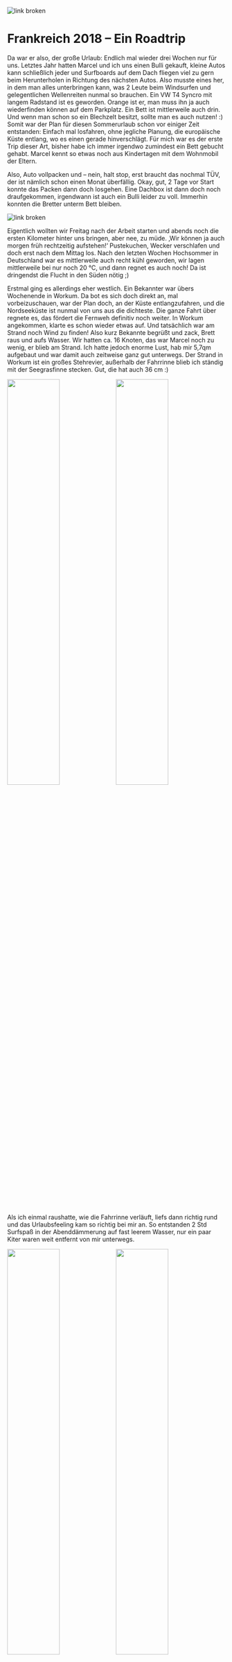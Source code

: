 

![link broken](../../../../../../mediaLibrary/posts/2018/france-Frankreich/08_25_france-week-1/windsurf-stormy-stories-surf-travel-blog-france-Frankreich-08-25-france-WM-25p-DSC07661.jpg)

# Frankreich 2018 –  Ein Roadtrip



Da war er also, der große Urlaub: Endlich mal wieder drei Wochen nur für uns. Letztes Jahr hatten Marcel und ich uns einen Bulli gekauft, kleine Autos kann schließlich jeder und Surfboards auf dem Dach fliegen viel zu gern beim Herunterholen in Richtung des nächsten Autos. Also musste eines her, in dem man alles unterbringen kann, was 2 Leute beim Windsurfen und gelegentlichen Wellenreiten nunmal so brauchen. Ein VW T4 Syncro mit langem Radstand ist es geworden. Orange ist er, man muss ihn ja auch wiederfinden können auf dem Parkplatz. Ein Bett ist mittlerweile auch drin. Und wenn man schon so ein Blechzelt besitzt, sollte man es auch nutzen! :)
Somit war der Plan für diesen Sommerurlaub schon vor einiger Zeit entstanden: Einfach mal losfahren, ohne jegliche Planung, die europäische Küste entlang, wo es einen gerade hinverschlägt. Für mich war es der erste Trip dieser Art, bisher habe ich immer irgendwo zumindest ein Bett gebucht gehabt. Marcel kennt so etwas noch aus Kindertagen mit dem Wohnmobil der Eltern.

Also, Auto vollpacken und – nein, halt stop, erst braucht das nochmal TÜV, der ist nämlich schon einen Monat überfällig. Okay, gut, 2 Tage vor Start konnte das Packen dann doch losgehen. Eine Dachbox ist dann doch noch draufgekommen, irgendwann ist auch ein Bulli leider zu voll. Immerhin konnten die Bretter unterm Bett bleiben.

![link broken](../../../../../../mediaLibrary/posts/2018/france-Frankreich/08_25_france-week-1/windsurf-stormy-stories-surf-travel-blog-france-Frankreich-08-25-france-WM-25p-DSC07684.jpg)

Eigentlich wollten wir Freitag nach der Arbeit starten und abends noch die ersten Kilometer hinter uns bringen, aber nee, zu müde. ‚Wir können ja auch morgen früh rechtzeitig aufstehen!‘
Pustekuchen, Wecker verschlafen und doch erst nach dem Mittag los.
Nach den letzten Wochen Hochsommer in Deutschland war es mittlerweile auch recht kühl geworden, wir lagen mittlerweile bei nur noch 20 °C, und dann regnet es auch noch! Da ist dringendst die Flucht in den Süden nötig ;)

Erstmal ging es allerdings eher westlich. Ein Bekannter war übers Wochenende in Workum. Da bot es sich doch direkt an, mal vorbeizuschauen, war der Plan doch, an der Küste entlangzufahren, und die Nordseeküste ist nunmal von uns aus die dichteste. Die ganze Fahrt über regnete es, das fördert die Fernweh definitiv noch weiter.
In Workum angekommen, klarte es schon wieder etwas auf. Und tatsächlich war am Strand noch Wind zu finden! Also kurz Bekannte begrüßt und zack, Brett raus und aufs Wasser. Wir hatten ca. 16 Knoten, das war Marcel noch zu wenig, er blieb am Strand. Ich hatte jedoch enorme Lust, hab mir 5,7qm aufgebaut und war damit auch zeitweise ganz gut unterwegs. Der Strand in Workum ist ein großes Stehrevier, außerhalb der Fahrrinne blieb ich ständig mit der Seegrasfinne stecken. Gut, die hat auch 36 cm :)

<p float="left">
  <img src="../../../../../../mediaLibrary/posts/2018/france-Frankreich/08_25_france-week-1/windsurf-stormy-stories-surf-travel-blog-france-Frankreich-08-25-france-WM-25p-DSC07438.jpg" width="49%" />
  <img src="../../../../../../mediaLibrary/posts/2018/france-Frankreich/08_25_france-week-1/windsurf-stormy-stories-surf-travel-blog-france-Frankreich-08-25-france-WM-25p-DSC07425.jpg" width="49%" />

</p>

Als ich einmal raushatte, wie die Fahrrinne verläuft, liefs dann richtig rund und das Urlaubsfeeling kam so richtig bei mir an. So entstanden 2 Std Surfspaß in der Abenddämmerung auf fast leerem Wasser, nur ein paar Kiter waren weit entfernt von mir unterwegs.

<p float="left">
  <img src="../../../../../../mediaLibrary/posts/2018/france-Frankreich/08_25_france-week-1/windsurf-stormy-stories-surf-travel-blog-france-Frankreich-08-25-france-WM-25p-DSC07616.jpg" width="49%" />
  <img src="../../../../../../mediaLibrary/posts/2018/france-Frankreich/08_25_france-week-1/windsurf-stormy-stories-surf-travel-blog-france-Frankreich-08-25-france-WM-25p-DSC07556.jpg" width="49%" />

</p>

<p float="left">
  <img src="../../../../../../mediaLibrary/posts/2018/france-Frankreich/08_25_france-week-1/windsurf-stormy-stories-surf-travel-blog-france-Frankreich-08-25-france-WM-25p-DSC07477.jpg" width="49%" />
  <img src="../../../../../../mediaLibrary/posts/2018/france-Frankreich/08_25_france-week-1/windsurf-stormy-stories-surf-travel-blog-france-Frankreich-08-25-france-WM-25p-DSC07524.jpg" width="49%" />
</p>


Den Abend verbrachten wir in bester Gesellschaft mit Bier und Cider auf dem Campingplatz. Tipp: Braucht ihr gutes Licht für den Campingtisch, stellt eine Wasserflasche auf eine Lichtquelle wie Handyblitz oder Taschenlampe, dann verteilt sich das wunderbar in der Umgebung. Farbige Flaschen sorgen hier auch für die passende Stimmung :)
Aber auch hier mussten irgendwann die dicken Jacken her, weil es einfach zu kalt wurde. Das waren wir ja nun echt so gar nicht mehr gewohnt. Das musste sich irgendwie noch ändern.

<p float="left">
  <img src="../../../../../../mediaLibrary/posts/2018/france-Frankreich/08_25_france-week-1/windsurf-stormy-stories-surf-travel-blog-france-Frankreich-08-25-france-WM-25p-DSC07571.jpg" width="49%" />
  <img src="../../../../../../mediaLibrary/posts/2018/france-Frankreich/08_25_france-week-1/windsurf-stormy-stories-surf-travel-blog-france-Frankreich-08-25-france-WM-25p-DSC07635.jpg" width="49%" />
</p>

Am nächsten Morgen lagen wir noch kurz am Strand und genossen das Gefühl, einfach keine Verpflichtungen mehr zu haben. Die nächsten Wochen würden da nur noch wir zwei, der Bulli und das Wasser sein. Dabei fällt einem erst wirklich auf, wie dringend man diese Entspannung einfach mal wieder nötig hatte.
Wir beschlossen, heute nochmal gut Strecke zu machen und fuhren bis Frankreich durch, nach Boulogne-sur-Mer. Auf dem Weg nahm der Wind deutlich zu, ein großer Sturm kündigte sich an. Der Bulli machte seine ersten Erfahrungen mit echten Bergen, das war ganz schön anstrengend! Ich hatte vorher nicht gedacht, dass der Norden Frankreichs so hügelig ist, aber mehr als 90 km/h waren zwischendurch einfach nicht mehr drin. Ein sehr merkwürdiges Gefühl, wenn man das Gaspedal bis zum Boden durchdrückt und es. Passiert. Einfach. Nichts.

Wir kamen spät in Boulogne an und machten uns erstmal auf die Suche nach Essbarem. Pizza ist immer gut und Pizzaläden haben auch immer auf, also her damit. Gegessen wurde dann auf dem Wohnmobilstellplatz, der einen Blick aufs Meer bot. Der Sturm war mittlerweile um uns herum in vollem Gange und wurde auch die ganze Nacht über nicht weniger. Er wackelte kräftig am Auto und der Regen prasselte dazu, viel Schlaf war in dieser Nacht nicht drin.


![link broken](../../../../../../mediaLibrary/posts/2018/france-Frankreich/08_25_france-week-1/windsurf-stormy-stories-surf-travel-blog-france-Frankreich-08-25-france-WM-25p-DSC07677.jpg)

So ein bisschen Wasser in Sichtweite ist beim Aufwachen einfach Gold wert. Wir haben dann erstmal gemütlich gefrühstückt und festgestellt, dass ein bisschen Reststurm durchaus noch vorhanden war. Leider haben wir schlecht geplant und waren für Westwind an der völlig falschen Stelle, alle näheren Spots lagen auflandig. Aber wenn man schon mal hier ist, kann man sie sich ja zumindest mal genauer anschauen. Wir fuhren von Boulogne aus Richtung Calais.

Wimereux ist eine maritime kleine Stadt, deren Strandpromenade so wirkt, als ob sich sich in der Hochsaison kaum vor Tourist:innen retten könnte. Im September konnte man die anwesenden Menschen jedoch fast an einer Hand abzählen. Um Hochwasser herum läuft das Wasser auf die sehr effektiv gestalteten Wellenbrecher und spritzt amüsierte und quietschende Spielkinder jeden Alters ganz gut nass. Wenn man sich hier ans Wasser setzt und einen Moment innehält, wird man sich der grandiosen Naturgewalt, die Wasser eigentlich ist, auf ganz merkwürdige Art bewusst. Ich liebe es, dann einfach mal zuzuhören.

<p float="left">
  <img src="../../../../../../mediaLibrary/posts/2018/france-Frankreich/08_25_france-week-1/windsurf-stormy-stories-surf-travel-blog-france-Frankreich-08-25-france-WM-25p-DSC07709.jpg" width="49%" />
  <img src="../../../../../../mediaLibrary/posts/2018/france-Frankreich/08_25_france-week-1/windsurf-stormy-stories-surf-travel-blog-france-Frankreich-08-25-france-WM-25p-DSC07734.jpg" width="49%" />
</p>

Zum Surfen ist diese Architektur eher schlecht geeignet, das Risiko mit den eigenen Knochen zwischen dieser Gewalt und dem Beton zu landen scheint etwas hoch ;)

Etwas weiter nördlich wird die Küste dann deutlich steiler, man wird am laufenden Band vor abstürzenden Kanten gewarnt. Klar, nicht zu dicht ran und vor allem nicht drauf rumspringen! (Link: https://www.swr3.de/aktuell/nachrichten/Studentin-stuerzt-bei-Selfie-von-der-Klippe/-/id=47428/did=4556092/9ze4zh/index.html) Nach etwas auf und ab kann man dann vorsichtig wieder herabgehen in eine „Bucht“: Man hat 2 Meter mehr Platz zwischen Wasser und Klippe.

<p float="left">
  <img src="../../../../../../mediaLibrary/posts/2018/france-Frankreich/08_25_france-week-1/windsurf-stormy-stories-surf-travel-blog-france-Frankreich-08-25-france-WM-25p-DSC07755.jpg" width="49%" />
  <img src="../../../../../../mediaLibrary/posts/2018/france-Frankreich/08_25_france-week-1/windsurf-stormy-stories-surf-travel-blog-france-Frankreich-08-25-france-WM-25p-DSC07763.jpg" width="49%" />
</p>


Abgesehen vom mit Material noch deutlich erschwertem Laufweg also wohl eher ein Spot für niedrige Wasserstände.

Überall an der Küste sieht man alte Bunker aus dem Zweiten Weltkrieg verteilt, die im Laufe der Zeit immer tiefer in den Sand eingesunken sind. Die Bunker sind Teil des Atlantikwalls, den die deutschen Besetzer an der gesamten westeuropäischen Küste aufgebaut haben und dessen Überresten man immer einmal wieder begegnet. Da die NSDAP fest davon ausging, dass die Alliierten an der engsten Stelle des Ärmelkanals angreifen würden (was sich als falsch herausstellte, sie kamen in die Normandie), war der Wall um Calais herum am stärksten ausgeprägt.
Mit diesen direkten Hinterlassenschaften der deutschen Invasion und des Krieges konfrontiert zu werden, lässt einen irgendwie demütig werden. Dieser von Deutschland verursachte Krieg hat andere Länder und damit so viele Menschen und Kulturen so sehr ausgenutzt und zerstört, dass die Folgen davon bis heute nachwirken, die Bunker sind nur der sichtbare Eisberg des Ganzen. Und da sprechen Idioten bei uns davon, dass man das Ganze doch so langsam mal wieder vergessen sollte und von einem „Vogelschiss“. Einfach unbegreiflich. Wir alle sind dafür verantwortlich, dass so eine Scheiße wirklich nie wieder passiert.

Okay, genug gerantet, zurück ans Wasser! In Ambleteuse war der zu bewältigende Laufweg schon deutlich kürzer und man hat auch hier von oben am Parkplatz eine super Aussicht. Das scheinen auch die Vögel gemerkt zu haben, die haben hier anscheinend eine Vollversammlung abgehalten :)
Einige Surfer:innen waren in den Wellen auch zu sehen. Unser Plan war ja aber nunmal Windsurfen und der Wind war leider auch hier noch auflandig. Also weiter.

<p float="left">
  <img src="../../../../../../mediaLibrary/posts/2018/france-Frankreich/08_25_france-week-1/windsurf-stormy-stories-surf-travel-blog-france-Frankreich-08-25-france-WM-25p-DSC07805.jpg" width="49%" />
  <img src="../../../../../../mediaLibrary/posts/2018/france-Frankreich/08_25_france-week-1/windsurf-stormy-stories-surf-travel-blog-france-Frankreich-08-25-france-WM-25p-DSC07797.jpg" width="49%" />
</p>



Mittlerweile sind wir in Wissant gelandet und haben damit den perfekten Spot für die vorherrschende Windrichtung gefunden: der Wind kam leicht seitlich, der Strand war lang und flach, es waren auch einige Surfer:innen auf dem Wasser zu sehen. Nur leider war mittlerweile deutlich weniger Wind zu spüren, es waren vielleicht noch 10 Knoten. Also beschlossen wir, es für heute gut sein zu lassen und einfach ein wenig zu entspannen. Wir setzten uns an den Strand. Es ist erstaunlich, unter welchen Mengen Adrenalin man in einem solchen Urlaub schnell steht und wie schwierig es ist, davon wirklich wieder runterzukommen. Aber langsam wurden wir ruhiger. Wellengeräusche und ein gutes Buch sind als Hilfen einfach unschlagbar. Auch gutes Essen im Sinne von einem Crêpe mit Ziegenkäse, aus dem der Honig nur so rausläuft, ist natürlich unverzichtbar :)

<p float="left">
  <img src="../../../../../../mediaLibrary/posts/2018/france-Frankreich/08_25_france-week-1/windsurf-stormy-stories-surf-travel-blog-france-Frankreich-08-25-france-WM-25p-DSC07827.jpg" width="33%" />
  <img src="../../../../../../mediaLibrary/posts/2018/france-Frankreich/08_25_france-week-1/windsurf-stormy-stories-surf-travel-blog-france-Frankreich-08-25-france-WM-25p-DSC07828.jpg" width="33%" />
  <img src="../../../../../../mediaLibrary/posts/2018/france-Frankreich/08_25_france-week-1/windsurf-stormy-stories-surf-travel-blog-france-Frankreich-08-25-france-WM-25p-DSC07824.jpg" width="33%" />   
</p>

Nach einiger Zeit beschlossen wir, uns weiter auf den Weg zu machen. Wir wollten es endlich etwas wärmer haben, also schauten wir uns auf der Vorhersagekarte für die nächsten Tage an, wo die Warmzone beginnt und legten La Rochelle als Anlaufpunkt fest. Das Zwischenziel war dann ein Stellplatz hinter Dieppe, den wir uns im Stellplatzführer ausgeguckt hatten. Zu unserer Art der Routenplanung und unseren Hilfsmitteln schreibe ich demnächst nochmal einen separaten Beitrag.
Kurz vor Dieppe sehen wir auf einmal sehr viele Wohnwagen recht ungeordnet auf einer Wiese stehen. Hä, was ist da denn los? Nach einem offiziellen Stellplatz sieht das so gar nicht aus, das sind aber schon sehr viele und absolut nicht unauffällig. Die meisten haben auch Vorzelte aufgebaut. Okay, stellen wir uns erstmal dazu, sieht ja schon ganz nett aus. Wir suchen uns eine ruhige Ecke, parken und suchen erstmal Menschen, die vielleicht ein wenig Englisch sprechen können. Fehlanzeige. Irgendwann haben wir uns mit französischen Bruchstücken soweit verständigt, dass wir wohl problemlos über Nacht bleiben können: „Dormir? Ici? Oui oui! Payer? Non non!“
Bei näherer Betrachtung ist die ganze Szenerie uns dann doch etwas suspekt: Die Anwesenden haben sich offensichtlich selbst mit Strom versorgt, Kabel liegen quer über die Wiese verteilt. Wo der Strom herkommt, ist nicht zu erkennen. Allerdings liegen auch noch reichlich offene Kabelenden herum: dicke Stromkabel einfach abgeschnitten und völlig ungeschützt. Okay, das ist definitiv nichts offizielles hier. Aber was dann? Ist das so eine Art Nomadengruppe, oder leben die hier dauerhaft? Die rumstehenden Gespanne sehen auf jeden Fall sehr teuer und luxuriös aus.



Nunja, erstmal muss Essen her, also machen wir es uns gemütlich und schmeißen den Campingkocher an. Langsam wird es dunkel. Ein Auto fährt stundenlang auf einer freien Fläche im Kreis. Was zur Hölle haben die hier vor? Zwischenzeitlich schauen drei junge Männer bei uns vorbei und fragen auf französisch nach, ob es uns gut geht. Sehr zuvorkommend, aber auch etwas befremdlich. Es fühlt sich so an, als wären wir Besucher:innen bei jemandem zuhause oder so.
Das Autorätsel klärt sich später: Da wurde ein Kleinkind im Kreis gefahren, damit es endlich mal einschläft :D Hat nicht funktioniert, als das Auto irgendwann bei einem der Wohnwagen parkt, schreit das Kind. Nun gut.
Wir beschließen, schlafen zu gehen. Scheint ja alles gut zu sein. Es schleicht sich allerdings schon der Gedanke ein, ob die morgen früh wohl alle weg sind und wir ganz allein hier stehen…


![link broken](../../../../../../mediaLibrary/posts/2018/france-Frankreich/08_25_france-week-1/windsurf-stormy-stories-surf-travel-blog-france-Frankreich-08-25-france-WM-25p-DSC07850.jpg)


Am nächsten Morgen werden wir von merkwürdigen Geräuschen geweckt. Kurzer Blick aus dem Fenster: Alle anderen noch da. Jetzt haben sich allerdings die Klappen der ebenfalls herumstehenden Anhänger geöffnet: Die haben alle Waschmaschinen dabei! Es scheint allgemeine Waschzeit zu sein, auf dem ganzen Gelände hört man sie schleudern :D Ein faszinierender Anblick. Wir stehen gemütlich auf, frühstücken und beobachten das morgendliche Treiben. So richtig durchschaut haben wir das Ganze immer noch nicht, aber egal.

<p float="left">
  <img src="../../../../../../mediaLibrary/posts/2018/france-Frankreich/08_25_france-week-1/windsurf-stormy-stories-surf-travel-blog-france-Frankreich-08-25-france-WM-25p-DSC07853.jpg" width="33%" />
  <img src="../../../../../../mediaLibrary/posts/2018/france-Frankreich/08_25_france-week-1/windsurf-stormy-stories-surf-travel-blog-france-Frankreich-08-25-france-WM-25p-DSC07860.jpg" width="33%" />
  <img src="../../../../../../mediaLibrary/posts/2018/france-Frankreich/08_25_france-week-1/windsurf-stormy-stories-surf-travel-blog-france-Frankreich-08-25-france-WM-25p-DSC07861.jpg" width="33%" />   
</p>


Bei der weiteren Routenplanung ist uns aufgefallen, dass es in der Normandie tatsächlich eine Route du Cidre gibt! Da ich ein riesiger Fan von französischem Cidre bin, musste ich da natürlich hin. Es lag auch halbwegs auf dem Weg nach La Rochelle, also hatte Marcel nichts einzuwenden.

![link broken](../../../../../../mediaLibrary/posts/2018/france-Frankreich/08_25_france-week-1/windsurf-stormy-stories-surf-travel-blog-france-Frankreich-08-25-france-WM-25p-DSC07868.jpg)

 Da wir im Alten Land, einem der größten Apfelanbaugebiete Deutschlands wohnen, hatten wir eine grobe Vorstellung von Obstplantagen: flach, Felder mit Bewässerung durchsetzt, kleine Bäume in Reih und Glied.

In der Normandie sieht das dann doch recht anders aus: Die Landschaft ist sehr bergig, die Bäume sind deutlich größer als gewohnt, stehen viel weiter auseinander und sind vieles, aber nicht regelmäßig angeordnet. Im ersten Hofladen lernen wir dann auch, dass die Cidrefrüchte auch ganz spezielle Äpfel sind, sehr klein und nicht zum Verzehr gedacht. Eine Verköstigung ist natürlich Pflicht. Es werden vier verschiedene Produkte aus den Früchten hergestellt: Cidre, Calvados und eine Mischung aus beidem namens Pommeau, sowie normaler Apfelsaft. Wir decken uns über die Strecke reichlich ein, allerdings ist der Cidre deutlich teurer als der, den es im Supermarkt zu kaufen gibt.
An der Strecke liegt auch das Dorf Beuvron-en-Auge (?), ein wunderschönes kleines Dorf mit sehr alten Gebäuden. Hier merkt man allerdings, dass die Preise für Tourist:innen gemacht werden. Unbedingt vergleichen! Wenn man etwas schaut, findet man auch hier bezahlbare Angebote. Ansonsten kann man auch einfach etwas durch die Straßen schlendern.

<p float="left">
  <img src="../../../../../../mediaLibrary/posts/2018/france-Frankreich/08_25_france-week-1/windsurf-stormy-stories-surf-travel-blog-france-Frankreich-08-25-france-WM-25p-DSC07877.jpg" width="49%" />
  <img src="../../../../../../mediaLibrary/posts/2018/france-Frankreich/08_25_france-week-1/windsurf-stormy-stories-surf-travel-blog-france-Frankreich-08-25-france-WM-25p-DSC07878.jpg" width="49%" />
</p>

![link broken](../../../../../../mediaLibrary/posts/2018/france-Frankreich/08_25_france-week-1/windsurf-stormy-stories-surf-travel-blog-france-Frankreich-08-25-france-WM-25p-DSC07897.jpg)

Verdammt, Auto voll! :D Wir fuhren am Abend bis Avranches und verbrachten dort die Nacht. Am nächsten Morgen ging es fix weiter und wir erreichten La Rochelle gegen Mittag. Da für den Tag ein wenig Wind angekündigt war, machten wir uns direkt auf die Suche nach einem guten Wasserzugang. In der Stadt selbst gab es keine wirkliche Möglichkeit, mit einem Auto größer als 2,20m zu parken, was der Bulli mit Dachbox leider ist. Dieses Problem wird uns auf der ganzen Reise immer wieder begegnen, die Parkplätze dicht am Strand haben fast alle eine Höhenbegrenzung.
Also fahren wir an der Küste entlang weiter südlich. Aytré war knallevoll mit Kiter:innen, das konnte man von weitem schon sehen. Etwas weiter südlich liegt jedoch Châtelaillon-Plage, ein schöner und durch Kiteverbot erstaunlich leerer Strand mit kleinen Wellen. Das sah doch sehr verlockend aus. Ich war noch etwas zögernd, Wellen sind irgendwie nicht so richtig mein Ding, aber Marcel hatte Bock, Also rödelten wir sein Material aus dem Auto und ab aufs Wasser!

<p float="left">
  <img src="../../../../../../mediaLibrary/posts/2018/france-Frankreich/08_25_france-week-1/windsurf-stormy-stories-surf-travel-blog-france-Frankreich-08-25-france-WM-25p-DSC07913.jpg" width="49%" />
  <img src="../../../../../../mediaLibrary/posts/2018/france-Frankreich/08_25_france-week-1/windsurf-stormy-stories-surf-travel-blog-france-Frankreich-08-25-france-WM-25p-DSC07922.jpg" width="49%" />
</p>

Auf dem Wasser merkte Marcel, dass die Wellen eigentlich nur auf den ersten Metern waren. Sobald er ein bisschen weiter rein ging, war leider schon nichts mehr von ihnen über, sodass man eigentlich nichts von ihnen hatte außer dass sie einem beim Strandstart und Losfahren nervten. Dazu kam der recht schwache Wind der mit 5.7qm und großem Brett gerade mal so zum angleiten reichte und der auch noch genau auflandig wehte...  Also eigentlich genau ideal, um mir beim Üben auf die Nerven zu gehen ;) Aber immerhin mal wieder etwas Wind und eine super entspannte Session um den Tag abzurunden!

Ein paar Locals waren unterwegs, die einzigen Franzosen, die in dieser Gegend ein klein wenig Englisch verstanden :)
Ich lag ein wenig am Strand, genoss die Umgebung und spielte mit der Kamera. Gegenlicht durch untergehende Sonne ist einfach eines der besten Stilmittel ever!

<p float="left">
  <img src="../../../../../../mediaLibrary/posts/2018/france-Frankreich/08_25_france-week-1/windsurf-stormy-stories-surf-travel-blog-france-Frankreich-08-25-france-WM-25p-DSC08070.jpg" width="33%" />
  <img src="../../../../../../mediaLibrary/posts/2018/france-Frankreich/08_25_france-week-1/windsurf-stormy-stories-surf-travel-blog-france-Frankreich-08-25-france-WM-25p-DSC08076.jpg" width="33%" />
  <img src="../../../../../../mediaLibrary/posts/2018/france-Frankreich/08_25_france-week-1/windsurf-stormy-stories-surf-travel-blog-france-Frankreich-08-25-france-WM-25p-DSC08028.jpg" width="33%" />   
</p>

Nach einer Weile wollte ichs dann doch zumindest einmal antesten. Ich habe Marcel das Material abgequatscht und kämpfte eifrig mit der Koordination von mir, dem Rigg und sowieso allem in den Wellen. Am Ende kamen dann tatsächlich die ersten, wenn auch noch recht kurzen, Touren durch die Welle zustande :) Leider wurden sie nicht fotografisch festgehalten, Marcel musste ja Intensivbetreuung an meiner Seite leisten…

Wir genossen den Sonnenuntergang noch ein wenig und machten uns dann auf den weiteren Weg. Das Nachtquartier war zwar im Campingführer eingezeichnet, war aber nur durch kopfloses Herumirren zu erreichen und wirkte auch nichtmal im Ansatz nach einem Stellplatz: Einige fahrbare Unterkünfte standen in einer Sackgasse am Straßenrand. Nun gut, wir sind ja nicht wählerisch, wir wollen ja nur schlafen und da bekommen wir ja eh nichts von der Außenwelt mit.

Am nächsten Morgen standen wir ganz gemächlich auf und bauten unseren Frühstückstisch auf. Die  allgemeine Urlaubsentspannung schritt immer weiter fort, der Tag auf dem Wasser war da sicher nicht ganz unschuldig. Dann kam tatsächlich noch ein Eiswagen vorbei, der kannte den Stellplatz wohl auch. Eis zum Frühstück machte den Start in den Tag perfekt.

![link broken](../../../../../../mediaLibrary/posts/2018/france-Frankreich/08_25_france-week-1/windsurf-stormy-stories-surf-travel-blog-france-Frankreich-08-25-france-WM-25p-DSC08088.jpg)

Wir fuhren rüber auf die Île d'Oléron und beschlossen, uns einen Strand mit anständigen Wellen zu suchen. Der Wind hatte sich mittlerweile vollständig verabschiedet, aber glücklicherweise gibt es da ja auch noch das Wellenreiten und sogar ein passendes Board in unserem Auto. Die Strandsuche erwies sich jedoch deutlich schwieriger als geplant: Sämtliche Parkplätze in Laufweite waren auf eine Höhe von 2,35 m begrenzt. Der Bulli hätte druntergepasst, aber mit der Dachbox obendrauf hatten wir keine Chance. Wir landeten schlussendlich in Les Alassins und parkten an der Straße. Der Fußweg zum Wasser belief sich (ha, Wortspiel!) auf ca. 1 km, dafür erwarteten uns optimale Wellen in Gesellschaft eher wenig Franzosen, die das Sommerende genossen.


![link broken](../../../../../../mediaLibrary/posts/2018/france-Frankreich/08_25_france-week-1/windsurf-stormy-stories-surf-travel-blog-france-Frankreich-08-25-france-WM-25p-DSC08116.jpg)



Im Wellenreiten ist definitiv noch eine ganze Menge Übung nötig. Ich hatte vor einigen Jahren Surfunterricht in Spanien, dadurch kenne ich die Grundlagen. Mein Brett ist jedoch ein 7 ft Hardboard mit deutlich weniger Volumen als die damaligen Softboards. Man braucht ja doch immer etwas Herausforderung :) Die Balance zu finden ist dadurch um einiges schwieriger und wir mussten uns erst einmal etwas aneinander gewöhnen. So habe ich sehr sehr viel gepaddelt und Salzwasser geschluckt, aber es war einfach ein großartiger Spaß.

<p float="left">
  <img src="../../../../../../mediaLibrary/posts/2018/france-Frankreich/08_25_france-week-1/windsurf-stormy-stories-surf-travel-blog-france-Frankreich-08-25-france-WM-25p-DSC08123.jpg" width="33%" />
  <img src="../../../../../../mediaLibrary/posts/2018/france-Frankreich/08_25_france-week-1/windsurf-stormy-stories-surf-travel-blog-france-Frankreich-08-25-france-WM-25p-DSC08126.jpg" width="33%" />
  <img src="../../../../../../mediaLibrary/posts/2018/france-Frankreich/08_25_france-week-1/windsurf-stormy-stories-surf-travel-blog-france-Frankreich-08-25-france-WM-25p-DSC08196.jpg" width="33%" />   
</p>

Wir verbrachten den ganzen Tag am Strand und im Wasser, hatten uns auch einiges an Proviant und Büchern mitgebracht. So stellt man sich den Sommerurlaub vor.
So ein Roadtrip bringt einem immer wieder erneut ein Gefühl von Ankommen mit jedem neuen Ort, den man für sich entdeckt und liebgewinnt.

Für die Nacht fanden wir einen Stellplatz, der direkt an einen Campingplatz angeschlossen war. Dadurch konnten wir die sanitären Anlagen mitnutzen und hatten Strom und Wasser. Die Standgebühr war für einen Stellplatz recht hoch, aber die anständigen Duschen und Toiletten waren uns das nach den letzten Tagen auf simpleren Plätzen auf jeden Fall wert. Wir setzten uns also neben den Bulli, machten uns Essen und beendeten den Tag mit einer schönen Runde Cider.

Den nächsten Morgen waren wir dann auch eher faul. Wir schliefen aus, kauften kurz ein um unsere Chips- und Getränkevorräte aufzufüllen und schauten dann gemütlich im Bett liegend auf dem Handy ein paar Filme. Einfach mal den Pauseknopf gedrückt.
Abends erkundeten wir noch ein wenig die Gegend und fanden eine ganz nette Ecke nahe des Campingplatzes, in der direkt am Wasser einige heruntergekommene Hütten standen und man super den Sonnenuntergang beobachten konnte.

<p float="left">
  <img src="../../../../../../mediaLibrary/posts/2018/france-Frankreich/08_25_france-week-1/windsurf-stormy-stories-surf-travel-blog-france-Frankreich-08-25-france-WM-25p-DSC08268.jpg" width="33%" />
  <img src="../../../../../../mediaLibrary/posts/2018/france-Frankreich/08_25_france-week-1/windsurf-stormy-stories-surf-travel-blog-france-Frankreich-08-25-france-WM-25p-DSC08280.jpg" width="33%" />
  <img src="../../../../../../mediaLibrary/posts/2018/france-Frankreich/08_25_france-week-1/windsurf-stormy-stories-surf-travel-blog-france-Frankreich-08-25-france-WM-25p-DSC08284.jpg" width="33%" />   
</p>

Die Nacht verbrachten wir auf einem ehemaligen Campingplatz, der noch als Stellplatz genutzt wurde: Eine riesige Fläche mit Unmengen an Wohnmobilen und Wohnwagen.

Fortsetzung folgt...
